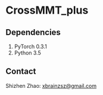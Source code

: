 # CrossMMT_plus

## Dependencies
1. PyTorch 0.3.1
2. Python 3.5

## Contact

Shizhen Zhao: xbrainzsz@gmail.com
